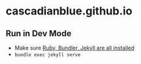 # cascadianblue.github.io

## Run in Dev Mode

- Make sure [Ruby, Bundler, Jekyll are all installed](https://jekyllrb.com/docs/installation/ubuntu/)
- `bundle exec jekyll serve`
